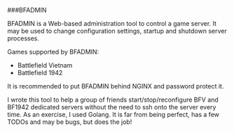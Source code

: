 ###BFADMIN

BFADMIN is a Web-based administration tool to control a game server. It may be used to
change configuration settings, startup and shutdown server processes.

Games supported by BFADMIN:

- Battlefield Vietnam
- Battlefield 1942

It is recommended to put BFADMIN behind NGINX and password protect it.

I wrote this tool to help a group of friends start/stop/reconfigure BFV and BF1942 dedicated servers without the need to ssh onto the server every time.
As an exercise, I used Golang. It is far from being perfect, has a few TODOs and may be bugs, but does the job! 
